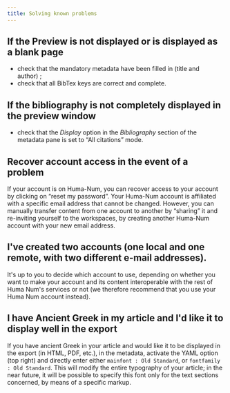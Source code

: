 ```yaml
---
title: Solving known problems
---
```


## If the Preview is not displayed or is displayed as a blank page 

- check that the mandatory metadata have been filled in (title and author)&nbsp;;
- check that all BibTex keys are correct and complete.

## If the bibliography is not completely displayed in the preview window

- check that the _Display_ option in the _Bibliography_ section of the metadata pane is set to “All citations” mode.

## Recover account access in the event of a problem

If your account is on Huma-Num, you can recover access to your account by clicking on “reset my password”. Your Huma-Num account is affiliated with a specific email address that cannot be changed. However, you can manually transfer content from one account to another by “sharing” it and re-inviting yourself to the workspaces, by creating another Huma-Num account with your new email address. 

## I've created two accounts (one local and one remote, with two different e-mail addresses).

It's up to you to decide which account to use, depending on whether you want to make your account and its content interoperable with the rest of Huma Num's services or not (we therefore recommend that you use your Huma Num account instead).

## I have Ancient Greek in my article and I'd like it to display well in the export

If you have ancient Greek in your article and would like it to be displayed in the export (in HTML, PDF, etc.), in the metadata, activate the YAML option (top right) and directly enter either `mainfont : Old Standard`, or `fontfamily : Old Standard`. This will modify the entire typography of your article; in the near future, it will be possible to specify this font only for the text sections concerned, by means of a specific markup.
